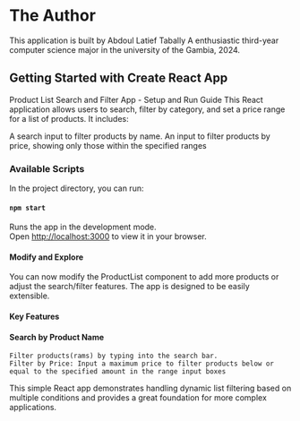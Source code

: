 # The Author

This application is built by Abdoul Latief Tabally
A enthusiastic third-year computer science major in the university of the Gambia, 2024.

## Getting Started with Create React App

Product List Search and Filter App - Setup and Run Guide
This React application allows users to search, filter by category, and set a price range for a list of products. It includes:

A search input to filter products by name.
An input to filter products by price, showing only those within the specified ranges

### Available Scripts

In the project directory, you can run:

#### `npm start`

Runs the app in the development mode.\
Open [http://localhost:3000](http://localhost:3000) to view it in your browser.

#### Modify and Explore

You can now modify the ProductList component to add more products or adjust the search/filter features.
The app is designed to be easily extensible.

#### Key Features

#### Search by Product Name

    Filter products(rams) by typing into the search bar.
    Filter by Price: Input a maximum price to filter products below or equal to the specified amount in the range input boxes

This simple React app demonstrates handling dynamic list filtering based on multiple conditions
and provides a great foundation for more complex applications.
